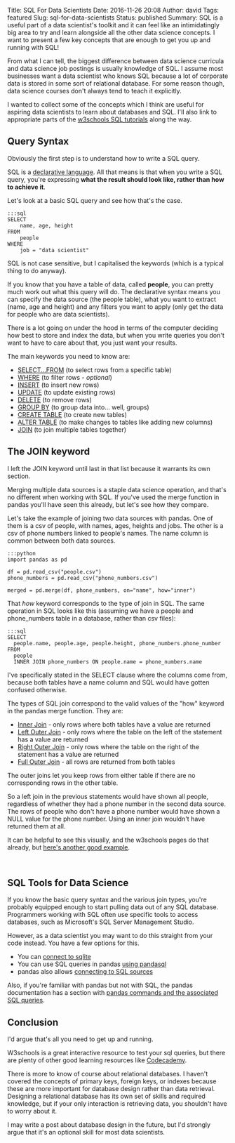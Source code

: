Title: SQL For Data Scientists
Date: 2016-11-26 20:08
Author: david
Tags: featured
Slug: sql-for-data-scientists
Status: published
Summary: SQL is a useful part of a data scientist's toolkit and it can feel like an intimidatingly big area to try and learn alongside all the other data science concepts. I want to present a few key concepts that are enough to get you up and running with SQL!

From what I can tell, the biggest difference between data science
curricula and data science job postings is usually knowledge of SQL. I
assume most businesses want a data scientist who knows SQL because a lot
of corporate data is stored in some sort of relational database. For
some reason though, data science courses don't always tend to teach it
explicitly.

I wanted to collect some of the concepts which I think are useful for
aspiring data scientists to learn about databases and SQL. I'll also
link to appropriate parts of the [w3schools SQL tutorials](http://www.w3schools.com/sql/) along the way.


## Query Syntax

Obviously the first step is to understand how to write a SQL query.

SQL is a [declarative language](https://en.wikipedia.org/wiki/Declarative_programming). All
that means is that when you write a SQL query, you're expressing **what the result should look like, rather than how to achieve it**.

Let's look at a basic SQL query and see how that's the case.

    :::sql
    SELECT
        name, age, height
    FROM
        people
    WHERE
        job = "data scientist"

SQL is not case sensitive, but I capitalised the keywords (which is a
typical thing to do anyway).

If you know that you have a table of data, called **people**, you can
pretty much work out what this query will do. The declarative syntax
means you can specify the data source (the people table), what you want
to extract (name, age and height) and any filters you want to apply
(only get the data for people who are data scientists).

There is a lot going on under the hood in terms of the computer deciding
how best to store and index the data, but when you write queries you
don't want to have to care about that, you just want your results.

The main keywords you need to know are:

-   [SELECT...FROM](http://www.w3schools.com/sql/sql_select.asp) (to select rows from a specific table)
-   [WHERE](http://www.w3schools.com/sql/sql_where.asp) (to filter
    rows - *optional*)
-   [INSERT](http://www.w3schools.com/sql/sql_insert.asp) (to insert new
    rows)
-   [UPDATE](http://www.w3schools.com/sql/sql_update.asp) (to update
    existing rows)
-   [DELETE](http://www.w3schools.com/sql/sql_delete.asp) (to remove
    rows)
-   [GROUP BY](http://www.w3schools.com/sql/sql_groupby.asp) (to group
    data into... well, groups)
-   [CREATE TABLE](http://www.w3schools.com/sql/sql_create_table.asp)
    (to create new tables)
-   [ALTER TABLE](http://www.w3schools.com/sql/sql_alter.asp) (to make
    changes to tables like adding new columns)
-   [JOIN](http://www.w3schools.com/sql/sql_join.asp) (to join multiple
    tables together)

## The JOIN keyword

I left the JOIN keyword until last in that list because it warrants its
own section.

Merging multiple data sources is a staple data science operation, and
that's no different when working with SQL. If you've used the merge
function in pandas you'll have seen this already, but let's see how they
compare.

Let's take the example of joining two data sources with pandas. One of
them is a csv of people, with names, ages, heights and jobs. The other
is a csv of phone numbers linked to people's names. The name column is
common between both data sources.

    :::python
    import pandas as pd

    df = pd.read_csv("people.csv")
    phone_numbers = pd.read_csv("phone_numbers.csv")

    merged = pd.merge(df, phone_numbers, on="name", how="inner")

That *how* keyword corresponds to the type of join in SQL. The same
operation in SQL looks like this (assuming we have a people and
phone\_numbers table in a database, rather than csv files):

    :::sql
    SELECT
      people.name, people.age, people.height, phone_numbers.phone_number
    FROM
      people
      INNER JOIN phone_numbers ON people.name = phone_numbers.name

I've specifically stated in the SELECT clause where the columns come
from, because both tables have a name column and SQL would have gotten
confused otherwise.

The types of SQL join correspond to the valid values of the "how"
keyword in the pandas merge function. They are:

-   [Inner Join](http://www.w3schools.com/sql/sql_join_inner.asp) - only
    rows where both tables have a value are returned
-   [Left Outer Join](http://www.w3schools.com/sql/sql_join_left.asp) -
    only rows where the table on the left of the statement has a value
    are returned
-   [Right Outer Join](http://www.w3schools.com/sql/sql_join_right.asp) - only rows
    where the table on the right of the statement has a value are
    returned
-   [Full Outer Join](http://www.w3schools.com/sql/sql_join_full.asp) -
    all rows are returned from both tables


The outer joins let you keep rows from either table if there are no
corresponding rows in the other table.

So a left join in the previous statements would have shown all people,
regardless of whether they had a phone number in the second data source.
The rows of people who don't have a phone number would have shown a NULL
value for the phone number. Using an inner join wouldn't have returned
them at all.

It can be helpful to see this visually, and the w3schools pages do that
already, but [here's another good example](https://blog.codinghorror.com/a-visual-explanation-of-sql-joins/).

 
## SQL Tools for Data Science


If you know the basic query syntax and the various join types, you're
probably equipped enough to start pulling data out of any SQL database.
Programmers working with SQL often use specific tools to access
databases, such as Microsoft's SQL Server Management Studio.

However, as a data scientist you may want to do this straight from your
code instead. You have a few options for this.

-   You can [connect to sqlite](http://www.datacarpentry.org/python-ecology-lesson/08-working-with-sql)
-   You can use SQL queries in pandas [using pandasql](http://blog.yhat.com/posts/pandasql-sql-for-pandas-dataframes.html)
-   pandas also allows [connecting to SQL sources](http://pandas.pydata.org/pandas-docs/stable/generated/pandas.read_sql.html)


Also, if you're familiar with pandas but not with SQL, the pandas
documentation has a section with [pandas commands and the associated SQL queries](http://pandas.pydata.org/pandas-docs/stable/comparison_with_sql.html).

## Conclusion

I'd argue that's all you need to get up and running.

W3schools is a great interactive resource to test your sql queries, but
there are plenty of other good learning resources like
[Codecademy](https://www.codecademy.com/learn/learn-sql).

There is more to know of course about relational databases. I haven't
covered the concepts of primary keys, foreign keys, or indexes because
these are more important for database design rather than data retrieval.
Designing a relational database has its own set of skills and required
knowledge, but if your only interaction is retrieving data, you
shouldn't have to worry about it.

I may write a post about database design in the future, but I'd strongly
argue that it's an optional skill for most data scientists.
